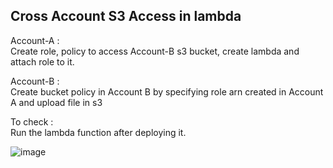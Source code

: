 <h2> Cross Account S3 Access in lambda </h2>

Account-A :<br> Create role, policy to access Account-B s3 bucket, create lambda and attach role to it. <br>

Account-B :<br> Create bucket policy in Account B by specifying role arn created in Account A and upload file in s3<br>

To check : <br>
     Run the lambda function after deploying it.

![image](https://github.com/AnukratiRawal14/aws_basics/assets/69693530/32adf01c-2d90-4491-8556-9cf9eb8bd896)




